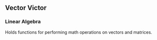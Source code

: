 ## Vector Victor

### Linear Algebra
Holds functions for performing math operations on vectors and matrices. 
